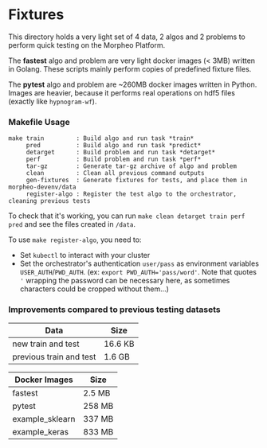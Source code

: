 # Fixtures

This directory holds a very light set of 4 data, 2 algos and 2 problems to perform quick testing on the Morpheo Platform.

The **fastest** algo and problem are very light docker images (< 3MB) written in Golang. These scripts mainly perform copies of predefined fixture files.

The **pytest** algo and problem are ~260MB docker images written in Python. Images are heavier, because it performs real operations on hdf5 files (exactly like `hypnogram-wf`).

### Makefile Usage
```
make train         : Build algo and run task *train*
     pred          : Build algo and run task *predict*
     detarget      : Build problem and run task *detarget*
     perf          : Build problem and run task *perf*
     tar-gz        : Generate tar-gz archive of algo and problem
     clean         : Clean all previous command outputs
     gen-fixtures  : Generate fixtures for tests, and place them in morpheo-devenv/data
     register-algo : Register the test algo to the orchestrator, cleaning previous tests
```

To check that it's working, you can run `make clean detarget train perf pred` and see the files created in `/data`.

To use `make register-algo`, you need to:
* Set `kubectl` to interact with your cluster
* Set the orchestrator's authentication `user/pass` as environment variables `USER_AUTH`/`PWD_AUTH`. (ex: `export PWD_AUTH='pass/word'`. Note that quotes `'` wrapping the password can be necessary here, as sometimes characters could be cropped without them...)


### Improvements compared to previous testing datasets

| Data                    | Size    |
|-------------------------|---------|
| new train and test      | 16.6 KB |
| previous train and test | 1.6 GB  |

| Docker Images    | Size   |
|------------------|--------|
| fastest          | 2.5 MB |
| pytest           | 258 MB |
| example_sklearn  | 337 MB |
| example_keras    | 833 MB |
